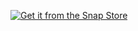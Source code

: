 [![Get it from the Snap Store](https://snapcraft.io/en/dark/install.svg)](https://snapcraft.io/yacreader-tsugu)
